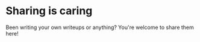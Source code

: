 # Sharing is caring
  
  Been writing your own writeups or anything? You're welcome to share them here! 
